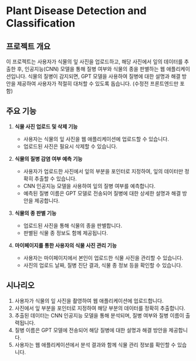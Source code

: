 # Plant Disease Detection and Classification

## 프로젝트 개요

이 프로젝트는 사용자가 식물의 잎 사진을 업로드하고, 해당 사진에서 잎의 데이터를 추출한 후, 인공지능(CNN) 모델을 통해 질병 여부와 식물의 종을 판별하는 웹 애플리케이션입니다. 식물의 질병이 감지되면, GPT 모델을 사용하여 질병에 대한 설명과 해결 방안을 제공하여 사용자가 적절히 대처할 수 있도록 돕습니다.
(수정전 프론트엔드만 포함)

## 주요 기능

1. **식물 사진 업로드 및 삭제 기능**
   - 사용자는 식물의 잎 사진을 웹 애플리케이션에 업로드할 수 있습니다.
   - 업로드된 사진은 필요시 삭제할 수 있습니다.

2. **식물의 질병 감염 여부 예측 기능**
   - 사용자가 업로드한 사진에서 잎의 부분을 포인터로 지정하여, 잎의 데이터만 정확히 추출할 수 있습니다.
   - CNN 인공지능 모델을 사용하여 잎의 질병 여부를 예측합니다.
   - 예측된 질병 이름은 GPT 모델로 전송되어 질병에 대한 상세한 설명과 해결 방안을 제공합니다.

3. **식물의 종 판별 기능**
   - 업로드된 사진을 통해 식물의 종을 판별합니다.
   - 판별된 식물 종 정보도 함께 제공됩니다.

4. **마이페이지를 통한 사용자의 식물 사진 관리 기능**
   - 사용자는 마이페이지에서 본인이 업로드한 식물 사진을 관리할 수 있습니다.
   - 사진의 업로드 날짜, 질병 진단 결과, 식물 종 정보 등을 확인할 수 있습니다.

## 시나리오

1. 사용자가 식물의 잎 사진을 촬영하여 웹 애플리케이션에 업로드합니다.
2. 사진에서 잎 부분을 포인터로 지정하여 해당 부분의 데이터를 정확히 추출합니다.
3. 추출된 데이터는 CNN 인공지능 모델을 통해 분석되며, 질병 여부와 질병 이름이 출력됩니다.
4. 질병 이름은 GPT 모델에 전송되어 해당 질병에 대한 설명과 해결 방안을 제공합니다.
5. 사용자는 웹 애플리케이션에서 분석 결과와 함께 식물 관리 정보를 확인할 수 있습니다.

